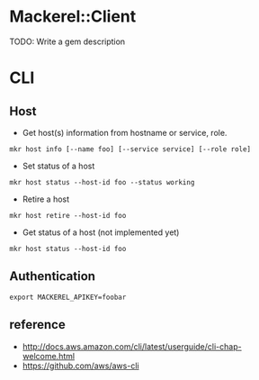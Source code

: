 # Mackerel::Client

TODO: Write a gem description


# CLI

## Host

* Get host(s) information from hostname or service, role.
```
mkr host info [--name foo] [--service service] [--role role]
```

* Set status of a host
```
mkr host status --host-id foo --status working
```

* Retire a host
```
mkr host retire --host-id foo
```

* Get status of a host (not implemented yet)
```
mkr host status --host-id foo
```

## Authentication
```
export MACKEREL_APIKEY=foobar
```

## reference
* http://docs.aws.amazon.com/cli/latest/userguide/cli-chap-welcome.html
* https://github.com/aws/aws-cli

